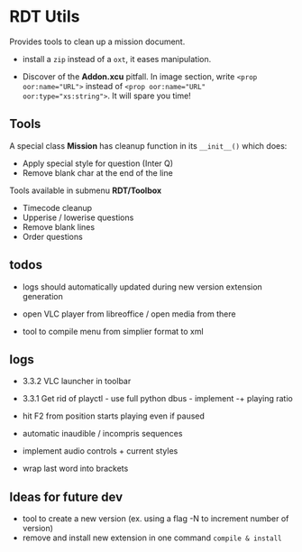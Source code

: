 # RDT Utils

Provides tools to clean up a mission document.

- install a ```zip``` instead of a ```oxt```, it eases manipulation.

- Discover of the **Addon.xcu** pitfall. In image section, write ```<prop oor:name="URL">``` 
instead of ```<prop oor:name="URL" oor:type="xs:string">```. It will spare you time!

## Tools

A special class **Mission** has cleanup function in its ```__init__()``` which does:

- Apply special style for question (Inter Q)
- Remove blank char at the end of the line

Tools available in submenu **RDT/Toolbox**

- Timecode cleanup
- Upperise / lowerise questions 
- Remove blank lines
- Order questions
 

## todos

- logs should automatically updated during new version extension generation

- open VLC player from libreoffice / open media from there

- tool to compile menu from simplier format to xml


## logs

- 3.3.2 VLC launcher in toolbar

- 3.3.1 Get rid of playctl - use full python dbus - implement -+ playing ratio
  
- hit F2 from position starts playing even if paused
  
- automatic inaudible / incompris sequences
  
- implement audio controls + current styles
  
- wrap last word into brackets



## Ideas for future dev

- tool to create a new version (ex. using a flag -N to increment number of version)
- remove and install new extension in one command ```compile & install```

